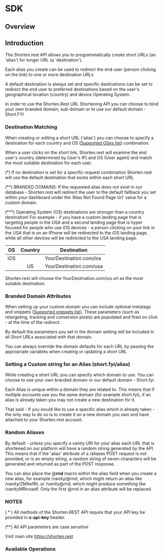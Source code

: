# SDK

## Overview

## Introduction


The Shorten.rest API allows you to programmatically create short URLs (an &apos;alias&apos;) for longer URL (a &apos;destination&apos;).

Each alias you create can be used to redirect the end user (person clicking on the link) to one or more destination URLs

A default destination is always set and specific destinations can be set to redirect the end user to preferred destinations based on the user&apos;s geographical location (country) and device Operating System.

In order to use the Shorten.Rest URL Shortening API you can choose to bind your own branded domain, sub-domain or to use our default domain - Short.FYI 

 ### Destination Matching 

 When creating or editing a short URL (&apos;alias&apos;) you can choose to specify a destination for each country and OS ([Supported OSes list](#tag/OperatingSystems)) combination. 

 When a user clicks on the short link, Shorten.rest will examine the end user's country (determined by User's IP) and OS (User agent) and match the most suitable destination for each user. 

 (*) If no destination is set for a specific request combination Shorten.rest will use the default destination that exists within each short URL 

 (**) BRANDED DOMAINS: If the requested alias does not exist in our database - Shorten.rest will redirect the user to the default fallback you set within your dashboard under the ‘Alias Not Found Page Url’ value for a custom domain. 

 (***) Operating System (OS) destinations are stronger than a country destination! 
 For example - if you have a custom landing page that is targeting people in the USA and a second landing page that is hyper focused for people who use iOS devices - a person clicking on your link in the USA that is on an iPhone will be redirected to the iOS landing page, while all other devices will be redirected to the USA landing page. 

 | OS  | Country  | Destination |
| :------------: |:---------------:| -----|
| iOS      |  | YourDestination.com/ios |
|       | US        |   YourDestination.com/usa | 

 Shorten.rest will choose the YourDestination.com/ios url as the most suitable destination.

 ### Branded Domain Attributes 

 When setting up your custom domain you can include optional metatags and snippets ([Supported snippets list](#tag/Snippets)). These parameters (such as retargeting, tracking and conversion pixels) are populated and fired on click - at the time of the redirect. 

 By default the parameters you set in the domain setting will be included in all Short URLs associated with that domain. 

 You can always override the domain defaults for each URL by passing the appropriate variables when creating or updating a short URL 

 ### Setting a Custom string for an Alias (short.fyi/alias) 

 While creating a short URL you can specify which domain to use. You can choose to use your own branded domain or our default domain - Short.fyi. 

 Each Alias is unique within a domain they are related to. This means that if multiple accounts use you the same domain (for example short.fyi), if an alias is already taken you may not create a new destination for it.

 That said - If you would like to use a specific alias which is already taken - the only way to do so is to create it on a new domain you own and have attached to your Shorten.rest account. 

 ### Random Aliases 

 By default - unless you specify a vanity URI for your alias each URL that is shortened on our platform will have a random string generated by the API. This means that if the &apos;alias&apos; attribute of a /aliases POST request is not provided, or is an empty string, a random string of seven characters will be generated and returned as part of the POST response. 

 You can also place the @**rnd** macro within the alias field when you create a new alias, for example /vanity/@rnd, which might return an alias like /vanity/ZMAefRt, or /vanity@rnd, which might produce something like /vanityMRtvxadf. Only the first @rnd in an alias attribute will be replaced. 

 ### NOTES 

 ( * ) All methods of the Shorten.REST API require that your API key be provided in **x-api-key** header. 

 (**) All API parameters are case sensitive

Visit main site
<https://shorten.rest>
### Available Operations

